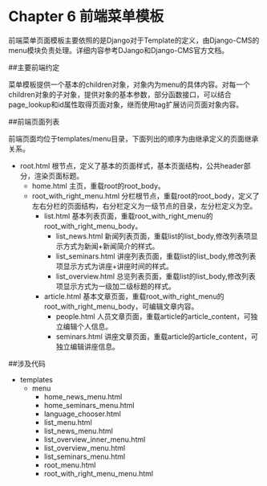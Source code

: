 # Chapter 6 前端菜单模板

前端菜单页面模板主要依照的是Django对于Template的定义，由Django-CMS的menu模块负责处理。详细内容参考DJango和Django-CMS官方文档。

##主要前端约定

菜单模板提供一个基本的children对象，对象内为menu的具体内容。对每一个children对象的子对象，提供对象的基本参数，部分函数接口，可以结合page_lookup和id属性取得页面对象，继而使用tag扩展访问页面对象内容。

##前端页面列表

前端页面均位于templates/menu目录，下面列出的顺序为由继承定义的页面继承关系。

* root.html 根节点，定义了基本的页面样式，基本页面结构，公共header部分，渲染页面标题。
    * home.html 主页，重载root的root_body。
	* root_with_right_menu.html 分栏根节点，重载root的root_body，定义了左右分栏的页面结构，右分栏定义为一级节点的目录，左分栏定义为空。
    	* list.html 基本列表页面，重载root_with_right_menu的root_with_right_menu_body。
        	* list_news.html 新闻列表页面，重载list的list_body,修改列表项显示方式为新闻+新闻简介的样式。
        	* list_seminars.html 讲座列表页面，重载list的list_body,修改列表项显示方式为讲座+讲座时间的样式。
        	* list_overview.html 总览列表页面，重载list的list_body,修改列表项显示方式为一级加二级标题的样式。
    	* article.html 基本文章页面，重载root_with_right_menu的root_with_right_menu_body，可编辑文章内容。
        	* people.html 人员文章页面，重载article的article_content，可独立编辑个人信息。
        	* seminars.html 讲座文章页面，重载article的article_content，可独立编辑讲座信息。

##涉及代码

* templates
	* menu
		* home_news_menu.html
		* home_seminars_menu.html
		* language_chooser.html
		* list_menu.html
		* list_news_menu.html
		* list_overview_inner_menu.html
		* list_overview_menu.html
		* list_seminars_menu.html
		* root_menu.html
		* root_with_right_menu_menu.html

